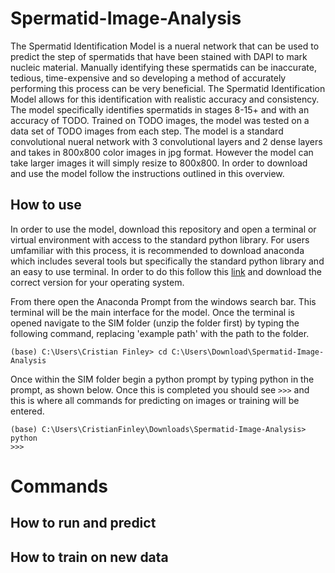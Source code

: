 # Spermatid-Image-Analysis
The Spermatid Identification Model is a nueral network that can be used to predict the step of spermatids that have been stained with DAPI to mark nucleic material.  Manually identifying these spermatids can be inaccurate, tedious, time-expensive and so developing a method of accurately performing this process can be very beneficial. The Spermatid Identification Model allows for this identification with realistic accuracy and consistency. The model specifically identifies spermatids in stages 8-15+ and with an accuracy of TODO.   Trained on TODO images, the model was tested on a data set of TODO images from each step.  The model is a standard convolutional nueral network with 3 convolutional layers and 2 dense layers and takes in 800x800 color images in jpg format.  However the model can take larger images it will simply resize to 800x800.  In order to download and use the model follow the instructions outlined in this overview.  

## How to use
In order to use the model, download this repository and open a terminal or virtual environment with access to the standard python library.  For users umfamiliar with this process, it is recommended to download anaconda which includes several tools but specifically the standard python library and an easy to use terminal.  In order to do this follow this [link](https://www.anaconda.com/download) and download the correct version for your operating system.

From there open the Anaconda Prompt from the windows search bar.  This terminal will be the main interface for the model.  Once the terminal is opened navigate to the SIM folder (unzip the folder first) by typing the following command, replacing 'example path' with the path to the folder.
```
(base) C:\Users\Cristian Finley> cd C:\Users\Download\Spermatid-Image-Analysis
```
Once within the SIM folder begin a python prompt by typing python in the prompt, as shown below.  Once this is completed you should see `>>>` and this is where all commands for predicting on images or training will be entered.
```
(base) C:\Users\CristianFinley\Downloads\Spermatid-Image-Analysis> python
>>>
```

# Commands


## How to run and predict


## How to train on new data
